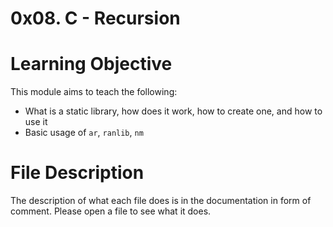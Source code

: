 # 0x08. C - Recursion

# Learning Objective
This module aims to teach the following:
* What is a static library, how does it work, how to create one, and how to use it
* Basic usage of `ar`, `ranlib`, `nm` 
# File Description
The description of what each file does is in the documentation in form of comment. Please open a file to see what it does.
